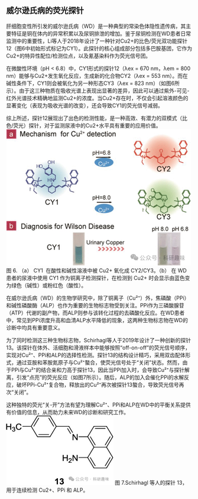 
## **威尔逊氏病的荧光探针**

肝细胞变性所引发的威尔逊氏病（WD）是一种典型的常染色体隐性遗传病，其主要特征是铜在体内的异常积累以及尿铜排泄的增加。鉴于尿铜检测在WD患者日常监测中的重要性，Li等人于2018年设计了一种针对Cu2+的比色/荧光双功能探针12（图6中初始形式标记为CY1）。此探针的核心组成部分包括多巴胺基团，它作为Cu2+的特异性配位/检测位点，以及氰基染料作为荧光信号团。

在微酸性环境（pH &lt; 6.8）中，CY1形式的探针12（λex = 670 nm，λem = 800 nm）能够与Cu2+发生氧化反应，生成新的化合物CY2（λex = 553 nm）。而在碱性条件下，CY1则会被氧化为另一种形态CY3（λex = 823 nm）（如图6所示）。由于这三种物质在吸收光谱上表现出显著的差异，因此可以通过紫外-可见-红外光谱技术精确地监测Cu2+的浓度。当Cu2+存在时，不仅会引起溶液颜色的显著变化（表现为吸收光谱的改变），还会导致CY1的荧光信号减弱。

综上所述，探针12展现出了出色的检测性能，是一种高效、有潜力的双模式（比色/荧光）探针，对于监测尿液中的Cu2+水平具有重要的应用价值。
![](../asset/2024-06-07_b5db2edce158e6c82cc78b66adb79ca0_1.png)
图 6. （a） CY1  在酸性和碱性溶液中被 Cu2+ 氧化成 CY2/CY3。（b） 在 WD 患者的尿液中使用 CY1 作为铜离子检测探针，在检测到 Cu2+ 时会显示由蓝色变为绿色（碱性）或粉红色（酸性）。

在威尔逊氏病（WD）的生物学研究中，除了铜离子（Cu²⁺）外，焦磷酸（PPi）和碱性磷酸酶（ALP）也作为重要的生物标志物受到关注。PPi作为三磷酸腺苷（ATP）代谢的副产物，而ALP则参与该转化过程的去磷酸化反应。在WD患者中，常见到PPi浓度升高和血清ALP水平降低的现象，这两种生物标志物在WD的诊断中均具有重要意义。

为了同时检测这三种生物标志物，Schirhagl等人于2019年设计了一种创新的探针13。该探针在体外、活细胞和滑液样本中能够按照“off-on-off”的荧光信号顺序，实现对Cu²⁺、PPi和ALP的选择性检测。探针13的结构设计精巧，采用双齿配体形式，通过亚胺和苯胺氮原子与Cu²⁺螯合，使荧光信号处于“关闭”状态。然而，由于PPi与Cu²⁺的结合亲和力高于探针13，因此当PPi加入时，会导致Cu²⁺与探针解离，引发“点亮”的荧光反应（如图7所示）。随后，ALP的加入会催化PPi的水解反应，破坏PPi-Cu²⁺复合物，释放出的Cu²⁺再次被探针13螯合，导致荧光信号再次“关闭”。

这种独特的荧光“关-开”方法有望为理解Cu²⁺、PPi和ALP在WD中的平衡关系提供有价值的信息，从而助力未来WD的诊断和研究工作。
![](../asset/2024-06-07_824f75edb3feb4fc15070157c131e13e_2.png)
图 7.Schirhagl 等人的探针 13，用于连续检测 Cu2+、PPi 和 ALP。



   

